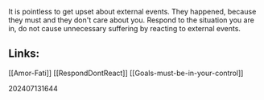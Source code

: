 It is pointless to get upset about external events. They happened, because they must and they don't care about you. Respond to the situation you are in, do not cause unnecessary suffering by reacting to external events. 


## Links: 

[[Amor-Fati]]
[[RespondDontReact]]
[[Goals-must-be-in-your-control]]



202407131644
